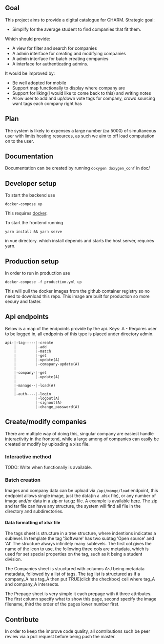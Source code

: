 ## Goal

This project aims to provide a digital catalogue for CHARM.
Strategic goal:

- Simplify for the average student to find companies that fit them.

Which should provide:

- A view for filter and search for companies
- A admin interface for creating and modifying companies
- A admin interface for batch creating companies
- A interface for authenticating admins.

It would be improved by:

- Be well adopted for mobile
- Support map functionally to display where company are
- Support for liking(I would like to come back to this) and writing notes
- Allow user to add and up/down vote tags for company, crowd sourcing want tags each company right has

## Plan

The system is likely to expenses a large number (ca 5000) of simultaneous user with limits hosting resources, as such we aim to off load computation on to the user.

## Documentation

Documentation can be created by running `doxygen doxygen_conf` in doc/

## Developer setup

To start the backend use

```
docker-compose up
```

This requires [docker](https://www.docker.com/).

To start the frontend running

```
yarn install && yarn serve
```

in vue directory.
which install depends and starts the host server, requires yarn.

## Production setup
In order to run in production use
```
docker-compose -f production.yml up
```

This will pull the docker images from the github container registry so no need to download this repo. 
This image are built for production so more secury and faster.

## Api endpoints

Below is a map of the endpoints provide by the api.
Keys:
A - Requires user to be logged in, all endpoints of this type is placed under directory admin.

```
api-|-tag-----|-create
    |         |-add
    |         |-match
    |         |-get
    |         |-update(A)
    |         |-comapany-update(A)
    |
    |-company-|-get
    |         |-update(A)
    |
    |-manage--|-load(A)
    |
    |-auth----|-login
              |-logout(A)
              |-signout(A)
              |-change_password(A)
```

## Create/modify companies

There are multiple way of doing this, singular company are easiest handle interactivity in the frontend, while a large among of companies can easily be created or modify by uploading a xlsx file.

### Interactive method

TODO: Write when functionally is available.

### Batch creation

Images and company data can be upload via `/api/mange/load` endpoint, this endpoint allows single image, just the data(in a .xlsx file), or any number of image and/or data in a zip or tar.gz file.
A example is available [here](https://drive.google.com/drive/folders/1ARqpngACz8koJlrudFBCM7jHow94vemY?usp=sharing). The zip and tar file can have any structure, the system will find all file in the directory and subdirectories.

#### Data formatting of xlsx file

The tags sheet is structure in a tree structure, where indentions indicates a sublevel. In template the tag 'Software' has two subtag 'Open source' and 'AI' The structure always infinitely many sublevels. The first col gives the name of the icon to use, the following three cols are metadata, which is used for set special properties on the tag, such as it being a student division.

The Companies sheet is structured with columns A-J being metadata metadata, followed by a list of tags. The tag list is structured as if a company_A has tag_A then put TRUE(click the checkbox) cell where tag_A and company_A intersects.

The Prepage sheet is very simple it each prepage with it three attributes. The first column specify what to show this page, second specify the image filename, third the order of the pages lower number first.
## Contribute

In order to keep the improve code quality, all contributions such be peer review via a pull request before being push the master.
